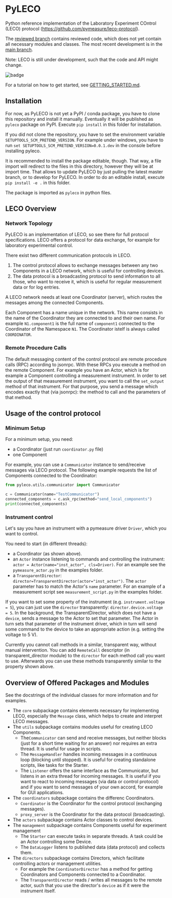 # PyLECO

Python reference implementation of the Laboratory Experiment COntrol (LECO) protocol (https://github.com/pymeasure/leco-protocol).

The [reviewed branch](https://github.com/pymeasure/pyleco/tree/reviewed) contains reviewed code, which does not yet contain all necessary modules and classes.
The most recent development is in the [main branch](https://github.com/pymeasure/pyleco/tree/main).

Note: LECO is still under development, such that the code and API might change.

![badge](https://img.shields.io/endpoint?url=https://gist.githubusercontent.com/BenediktBurger/7a8a7b874b62ed803eb56ca04830bede/raw/pyleco-coverage.json)

For a tutorial on how to get started, see [GETTING_STARTED.md](GETTING_STARTED.md).


## Installation

For now, as PyLECO is not yet a PyPI / conda package, you have to clone this repository and install it manually.
Eventually it will be published as `pyleco` package on PyPI.
Execute `pip install` in this folder for installation.

If you did not clone the repository, you have to set the environment variable `SETUPTOOLS_SCM_PRETEND_VERSION`.
For example under windows, you have to run `set SETUPTOOLS_SCM_PRETEND_VERSION=0.0.1.dev` in the console before installing pyleco.

It is recommended to install the package editable, though.
That way, a file import will redirect to the files in this directory, however they will be at import time.
That allows to update PyLECO by just pulling the latest master branch, or to develop for PyLECO.
In order to do an editable install, execute `pip install -e .` in this folder.

The package is imported as `pyleco` in python files.


## LECO Overview

### Network Topology

PyLECO is an implementation of LECO, so see there for full protocol specifications.
LECO offers a protocol for data exchange, for example for laboratory experimental control.

There exist two different communication protocols in LECO.
1. The control protocol allows to exchange messages between any two Components in a LECO network, which is useful for controlling devices.
2. The data protocol is a broadcasting protocol to send information to all those, who want to receive it, which is useful for regular measurement data or for log entries.

A LECO network needs at least one Coordinator (server), which routes the messages among the connected Components.

Each Component has a name unique in the network.
This name consists in the name of the Coordinator they are connected to and their own name.
For example `N1.component1` is the full name of `component1` connected to the Coordinator of the Namespace `N1`.
The Coordinator istelf is always called `COORDINATOR`.

### Remote Procedure Calls

The default messaging content of the control protocol are remote procedure calls (RPC) according to jsonrpc.
With these RPCs you execute a method on the remote Component.
For example you have an Actor, which is for example a Component controlling a measurement instrument.
In order to set the output of that measurement instrument, you want to call the `set_output` method of that instrument.
For that purpose, you send a message which encodes exactly that (via jsonrpc): the method to call and the parameters of that method.


## Usage of the control protocol

### Minimum Setup

For a minimum setup, you need:
* a Coordinator (just run `coordinator.py` file)
* one Component

For example, you can use a `Communicator` instance to send/receive messages via LECO protocol.
The following example requests the list of Components connected to the Coordinator:

```python
from pyleco.utils.communicator import Communicator

c = Communicator(name="TestCommunicator")
connected_components = c.ask_rpc(method="send_local_components")
print(connected_components)
```

### Instrument control

Let's say you have an instrument with a pymeasure driver `Driver`, which you want to control.

You need to start (in different threads):
* a Coordinator (as shown above).
* an `Actor` instance listening to commands and controlling the instrument: `actor = Actor(name="inst_actor", cls=Driver)`.
  For an example see the `pymeasure_actor.py` in the examples folder.
* a `TransparentDirector`: `director=TransparentDirector(actor="inst_actor")`. The `actor` parameter has to match the Actor's `name` parameter.
  For an example of a measurement script see `measurement_script.py` in the examples folder.

If you want to set some property of the instrument (e.g. `instrument.voltage = 5`), you can just use the `director` transparently: `director.device.voltage = 5`.
In the background, the TransparentDirector, which does not have a `device`, sends a message to the Actor to set that parameter.
The Actor in turn sets that parameter of the instrument driver, which in turn will send some command to the device to take an appropriate action (e.g. setting the voltage to 5 V).

Currently you cannot call methods in a similar, transparent way, without manual intervention.
You can add `RemoteCall` descriptor (in transparent_director module) to the `director` for each method call you want to use.
Afterwards you can use these methods transparently similar to the property shown above.


## Overview of Offered Packages and Modules

See the docstrings of the individual classes for more information and for examples.

* The `core` subpackage contains elements necessary for implementing LECO, especially the `Message` class, which helps to create and interpret LECO messages.
* The `utils` subpackage contains modules useful for creating LECO Components.
  * The`Communicator` can send and receive messages, but neither blocks (just for a short time waiting for an answer) nor requires an extra thread.
    It is useful for usage in scripts.
  * The `MessageHandler` handles incoming messages in a continuous loop (blocking until stopped).
    It is useful for creating standalone scripts, like tasks for the Starter.
  * The `Listener` offers the same interface as the Communicator, but listens in an extra thread for incoming messages.
    It is useful if you want to react to incoming messages (via data or control protocol) and if you want to send messages of your own accord, for example for GUI applications.
* The `coordinators` subpackage contains the differenc Coordinators.
  * `Coordinator` is the Coordinator for the control protocol (exchanging messages).
  * `proxy_server` is the Coordinator for the data protocol (broadcasting).
* The `actors` subpackage contains Actor classes to control devices.
* The `management` subpackage contains Components useful for experiment management
  * The `Starter` can execute tasks in separate threads.
    A task could be an Actor controlling some Device.
  * The `DataLogger` listens to published data (data protocol) and collects them.
* The `directors` subpackage contains Directors, which facilitate controlling actors or management utilities.
  * For example the `CoordinatorDirector` has a method for getting Coordinators and Components connected to a Coordinator.
  * The `TransparentDirector` reads / writes all messages to the remote actor, such that you use the director's `device` as if it were the instrument itself.
